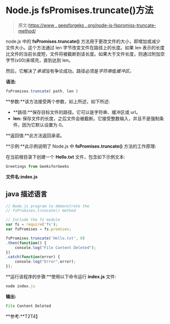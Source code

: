 # Node.js fsPromises.truncate()方法

> 原文:[https://www . geesforgeks . org/node-js-fspromiss-truncate-method/](https://www.geeksforgeeks.org/node-js-fspromises-truncate-method/)

node.js 中的 **fsPromises.truncate()** 方法用于更改文件的大小，即增加或减少文件大小。这个方法通过 len 字节改变文件在路径上的长度。如果 len 表示的长度比文件的当前长度短，文件将被截断到该长度。如果大于文件长度，则通过附加空字节(x00)来填充，直到达到 len。

然后，它解决了*承诺*没有争论成功。路径必须是*字符串*或*缓冲区。*

**语法:**

```js
fsPromises.truncate( path, len )
```

**参数:**该方法接受两个参数，如上所述，如下所述:

*   **路径:**保存目标文件的路径。它可以是字符串、缓冲区或 url。
*   **len:** 保存文件的长度，之后文件会被截断。它接受整数输入，并且不是强制条件，因为它默认设置为 0。

**返回值:**此方法返回承诺。

**示例:**此示例说明了 Node.js 中 **fsPromises.truncate()** 方法的工作原理:

在当前根目录下创建一个 **Hello.txt** 文件，包含如下示例文本:

```js
Greetings from GeeksforGeeks
```

**文件名:index.js**

## java 描述语言

```js
// Node.js program to demonstrate the 
// fsPromises.truncate() method 

// Include the fs module 
var fs = require('fs'); 
var fsPromises = fs.promises;

fsPromises.truncate('Hello.txt', 0) 
.then(function() {
    console.log("File Content Deleted");
})
.catch(function(error) {
    console.log("Error",error);
});
```

**运行该程序的步骤:**使用以下命令运行 **index.js** 文件:

```js
node index.js
```

**输出:**

```js
File Content Deleted
```

**参考:**T2T4】